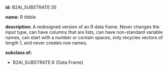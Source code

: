 **id:** B2AI_SUBSTRATE:35

**name:** R tibble

**description:** A redesigned version of an R data frame. Never changes the input type, can have columns that are lists, can have non-standard variable names, can start with a number or contain spaces, only recycles vectors of length 1, and never creates row names.

**subclass of:**

- B2AI_SUBSTRATE:8 (Data Frame)
